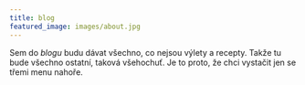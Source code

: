 ```yaml
---
title: blog
featured_image: images/about.jpg
---
```


Sem do *blogu* budu dávat všechno, co nejsou výlety a recepty. Takže tu bude všechno ostatní, taková všehochuť. Je to proto, že chci vystačit jen se třemi menu nahoře.
